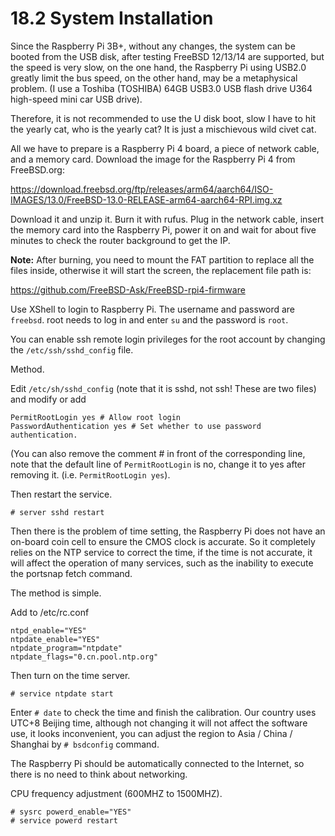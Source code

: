 # 18.2 System Installation

Since the Raspberry Pi 3B+, without any changes, the system can be booted from the USB disk, after testing FreeBSD 12/13/14 are supported, but the speed is very slow, on the one hand, the Raspberry Pi using USB2.0 greatly limit the bus speed, on the other hand, may be a metaphysical problem. (I use a Toshiba (TOSHIBA) 64GB USB3.0 USB flash drive U364 high-speed mini car USB drive).

Therefore, it is not recommended to use the U disk boot, slow I have to hit the yearly cat, who is the yearly cat? It is just a mischievous wild civet cat.

All we have to prepare is a Raspberry Pi 4 board, a piece of network cable, and a memory card. Download the image for the Raspberry Pi 4 from FreeBSD.org:

https://download.freebsd.org/ftp/releases/arm64/aarch64/ISO-IMAGES/13.0/FreeBSD-13.0-RELEASE-arm64-aarch64-RPI.img.xz

Download it and unzip it. Burn it with rufus. Plug in the network cable, insert the memory card into the Raspberry Pi, power it on and wait for about five minutes to check the router background to get the IP.

**Note:** After burning, you need to mount the FAT partition to replace all the files inside, otherwise it will start the screen, the replacement file path is:

https://github.com/FreeBSD-Ask/FreeBSD-rpi4-firmware

Use XShell to login to Raspberry Pi. The username and password are `freebsd`. root needs to log in and enter `su` and the password is `root`.

You can enable ssh remote login privileges for the root account by changing the `/etc/ssh/sshd_config` file.

Method.

Edit `/etc/sh/sshd_config` (note that it is sshd, not ssh! These are two files) and modify or add

```
PermitRootLogin yes # Allow root login
PasswordAuthentication yes # Set whether to use password authentication.
```

(You can also remove the comment # in front of the corresponding line, note that the default line of `PermitRootLogin` is no, change it to yes after removing it. (i.e. `PermitRootLogin yes`).

Then restart the service.

```
# server sshd restart
```

Then there is the problem of time setting, the Raspberry Pi does not have an on-board coin cell to ensure the CMOS clock is accurate. So it completely relies on the NTP service to correct the time, if the time is not accurate, it will affect the operation of many services, such as the inability to execute the portsnap fetch command.

The method is simple.

Add to /etc/rc.conf

```
ntpd_enable="YES"
ntpdate_enable="YES"
ntpdate_program="ntpdate"
ntpdate_flags="0.cn.pool.ntp.org"
```

Then turn on the time server.

```
# service ntpdate start
```

Enter `# date` to check the time and finish the calibration. Our country uses UTC+8 Beijing time, although not changing it will not affect the software use, it looks inconvenient, you can adjust the region to Asia / China / Shanghai by `# bsdconfig` command.

The Raspberry Pi should be automatically connected to the Internet, so there is no need to think about networking.

CPU frequency adjustment (600MHZ to 1500MHZ).

```
# sysrc powerd_enable="YES"
# service powerd restart
```

